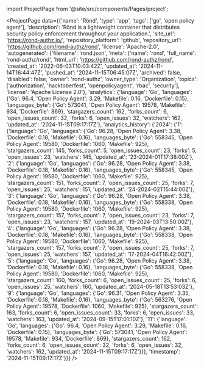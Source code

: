 
import ProjectPage from '@site/src/components/Pages/project';

<ProjectPage
    data={{'name': 'Rönd', 'type': 'app', 'tags': ['go', 'open policy agent'], 'description': 'Rönd is a lightweight container that distributes security policy enforcement throughout your application.', 'site_url': 'https://rond-authz.io/', 'repository_platform': 'github', 'repository_url': 'https://github.com/rond-authz/rond', 'license': 'Apache-2.0', 'autogenerated': {'filename': 'rond.json', 'meta': {'name': 'rond', 'full_name': 'rond-authz/rond', 'html_url': 'https://github.com/rond-authz/rond', 'created_at': '2022-06-03T10:03:42Z', 'updated_at': '2024-11-14T16:44:47Z', 'pushed_at': '2024-11-15T06:45:07Z', 'archived': false, 'disabled': false, 'owner': 'rond-authz', 'owner_type': 'Organization', 'topics': ['authorization', 'hacktoberfest', 'openpolicyagent', 'rbac', 'security'], 'license': 'Apache License 2.0'}, 'analytics': {'language': 'Go', 'languages': {'Go': 96.4, 'Open Policy Agent': 3.29, 'Makefile': 0.16, 'Dockerfile': 0.15}, 'languages_byte': {'Go': 573041, 'Open Policy Agent': 19578, 'Makefile': 934, 'Dockerfile': 869}, 'stargazers_count': 162, 'forks_count': 6, 'open_issues_count': 32, 'forks': 6, 'open_issues': 32, 'watchers': 162, 'updated_at': '2024-11-15T09:17:17Z'}, 'analytics_history': {'2024': {'1': {'language': 'Go', 'languages': {'Go': 96.28, 'Open Policy Agent': 3.38, 'Dockerfile': 0.18, 'Makefile': 0.16}, 'languages_byte': {'Go': 558345, 'Open Policy Agent': 19580, 'Dockerfile': 1060, 'Makefile': 925}, 'stargazers_count': 145, 'forks_count': 5, 'open_issues_count': 23, 'forks': 5, 'open_issues': 23, 'watchers': 145, 'updated_at': '23-2024-01T17:38:00Z'}, '2': {'language': 'Go', 'languages': {'Go': 96.28, 'Open Policy Agent': 3.38, 'Dockerfile': 0.18, 'Makefile': 0.16}, 'languages_byte': {'Go': 558345, 'Open Policy Agent': 19580, 'Dockerfile': 1060, 'Makefile': 925}, 'stargazers_count': 151, 'forks_count': 7, 'open_issues_count': 25, 'forks': 7, 'open_issues': 25, 'watchers': 151, 'updated_at': '24-2024-02T15:44:00Z'}, '3': {'language': 'Go', 'languages': {'Go': 96.28, 'Open Policy Agent': 3.38, 'Dockerfile': 0.18, 'Makefile': 0.16}, 'languages_byte': {'Go': 558338, 'Open Policy Agent': 19580, 'Dockerfile': 1060, 'Makefile': 925}, 'stargazers_count': 157, 'forks_count': 7, 'open_issues_count': 23, 'forks': 7, 'open_issues': 23, 'watchers': 157, 'updated_at': '19-2024-03T13:50:00Z'}, '4': {'language': 'Go', 'languages': {'Go': 96.28, 'Open Policy Agent': 3.38, 'Dockerfile': 0.18, 'Makefile': 0.16}, 'languages_byte': {'Go': 558338, 'Open Policy Agent': 19580, 'Dockerfile': 1060, 'Makefile': 925}, 'stargazers_count': 157, 'forks_count': 7, 'open_issues_count': 25, 'forks': 7, 'open_issues': 25, 'watchers': 157, 'updated_at': '17-2024-04T16:42:00Z'}, '5': {'language': 'Go', 'languages': {'Go': 96.28, 'Open Policy Agent': 3.38, 'Dockerfile': 0.18, 'Makefile': 0.16}, 'languages_byte': {'Go': 558338, 'Open Policy Agent': 19580, 'Dockerfile': 1060, 'Makefile': 925}, 'stargazers_count': 160, 'forks_count': 6, 'open_issues_count': 25, 'forks': 6, 'open_issues': 25, 'watchers': 160, 'updated_at': '2024-05-18T13:53:03Z'}, '9': {'language': 'Go', 'languages': {'Go': 96.31, 'Open Policy Agent': 3.35, 'Dockerfile': 0.18, 'Makefile': 0.16}, 'languages_byte': {'Go': 563276, 'Open Policy Agent': 19578, 'Dockerfile': 1060, 'Makefile': 925}, 'stargazers_count': 163, 'forks_count': 6, 'open_issues_count': 33, 'forks': 6, 'open_issues': 33, 'watchers': 163, 'updated_at': '2024-09-15T17:01:10Z'}, '11': {'language': 'Go', 'languages': {'Go': 96.4, 'Open Policy Agent': 3.29, 'Makefile': 0.16, 'Dockerfile': 0.15}, 'languages_byte': {'Go': 573041, 'Open Policy Agent': 19578, 'Makefile': 934, 'Dockerfile': 869}, 'stargazers_count': 162, 'forks_count': 6, 'open_issues_count': 32, 'forks': 6, 'open_issues': 32, 'watchers': 162, 'updated_at': '2024-11-15T09:17:17Z'}}}, 'timestamp': '2024-11-15T09:17:17Z'}}}
/>
